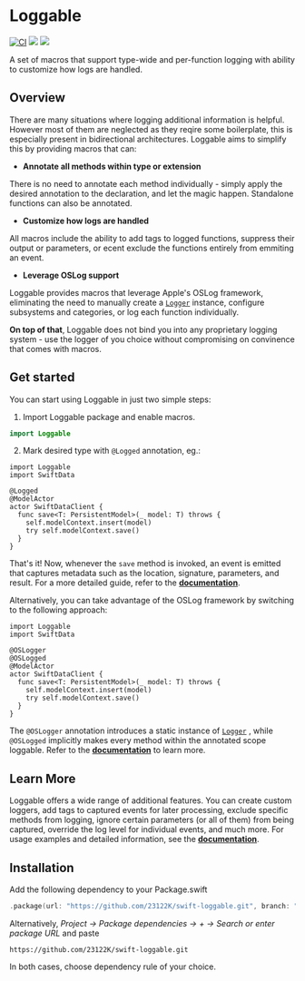 # Loggable
[![CI](https://github.com/23122K/swift-loggable/actions/workflows/ci.yaml/badge.svg?branch=main)](https://github.com/23122K/swift-loggable/actions/workflows/ci.yaml)
[![](https://img.shields.io/endpoint?url=https%3A%2F%2Fswiftpackageindex.com%2Fapi%2Fpackages%2F23122K%2Fswift-loggable%2Fbadge%3Ftype%3Dswift-versions)](https://swiftpackageindex.com/23122K/swift-loggable)
[![](https://img.shields.io/endpoint?url=https%3A%2F%2Fswiftpackageindex.com%2Fapi%2Fpackages%2F23122K%2Fswift-loggable%2Fbadge%3Ftype%3Dplatforms)](https://swiftpackageindex.com/23122K/swift-loggable)

A set of macros that support type-wide and per-function logging with ability to customize how logs are handled.

## Overview
There are many situations where logging additional information is helpful. However most of them are neglected as they reqire some boilerplate, this is especially present in bidirectional architectures. Loggable aims to simplify this  by providing macros that can:

* **Annotate all methods within type or extension**

There is no need to annotate each method individually - simply apply the desired annotation to the declaration, and let the magic happen. Standalone functions can also be annotated.

* **Customize how logs are handled**

All macros include the ability to add tags to logged functions, suppress their output or parameters, or ecent exclude the functions entirely from emmiting an event.

* **Leverage OSLog support**

Loggable provides macros that leverage Apple's OSLog framework, eliminating the need to manually create a [`Logger`](https://developer.apple.com/documentation/os/logger) instance, configure subsystems and categories, or log each function individually.


**On top of that**, Loggable does not bind you into any proprietary logging system - use the logger of you choice without compromising on convinence that comes with macros.

## Get started

You can start using Loggable in just two simple steps:

1. Import Loggable package and enable macros.
```swift
import Loggable
```

2. Mark desired type with `@Logged` annotation, eg.:
```
import Loggable
import SwiftData

@Logged
@ModelActor
actor SwiftDataClient {
  func save<T: PersistentModel>(_ model: T) throws {
    self.modelContext.insert(model)
    try self.modelContext.save()
  }
}
```

That's it! Now, whenever the `save` method is invoked, an event is emitted that captures metadata such as the location, signature, parameters, and result. For a more detailed guide, refer to the **[documentation]()**.

Alternatively, you can take advantage of the OSLog framework by switching to the following approach:

```
import Loggable
import SwiftData

@OSLogger
@OSLogged
@ModelActor
actor SwiftDataClient {
  func save<T: PersistentModel>(_ model: T) throws {
    self.modelContext.insert(model)
    try self.modelContext.save()
  }
}
```
The `@OSLogger` annotation introduces a static instance of [`Logger`](https://developer.apple.com/documentation/os/logger) , while `@OSLogged` implicitly makes every method within the annotated scope loggable. Refer to the **[documentation]()** to learn more.

## Learn More
Loggable offers a wide range of additional features. You can create custom loggers, add tags to captured events for later processing, exclude specific methods from logging, ignore certain parameters (or all of them) from being captured, override the log level for individual events, and much more. For usage examples and detailed information, see the **[documentation]()**.

## Installation
Add the following dependency to your Package.swift
```swift
.package(url: "https://github.com/23122K/swift-loggable.git", branch: "main"),
```
Alternatively, *Project → Package dependencies → + → Search or enter package URL* and paste 
```
https://github.com/23122K/swift-loggable.git
```
In both cases, choose dependency rule of your choice.
